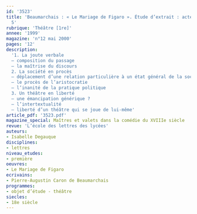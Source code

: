 ```yaml
---
id: '3523'
title: 'Beaumarchais : « Le Mariage de Figaro ». Étude d’extrait : acte III, scène
  5'
rubrique: 'Théâtre [1re]'
annee: '1999'
magazine: 'n°12 mai 2000'
pages: '12'
description: 
  '1. La joute verbale
  – composition du passage
  – la maîtrise du discours
  2. La société en procès
  – déplacement d’une relation particulière à un état général de la société
  – le procès de l’aristocratie
  – l’inanité de la pratique politique
  3. Un théâtre en liberté
  – une émancipation générique ?
  – l’intertextualité
  – liberté d’un théâtre qui se joue de lui-même'
article_pdf: '3523.pdf'
magazine_special: Maîtres et valets dans la comédie du XVIIIe siècle
revue: 'L’école des lettres des lycées'
auteurs:
- Isabelle Degauque
disciplines:
- lettres
niveau_etudes:
- première
oeuvres:
- Le Mariage de Figaro
ecrivains:
- Pierre-Augustin Caron de Beaumarchais
programmes:
- objet d’étude - théâtre
siecles:
- 18e siècle
---
```

